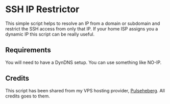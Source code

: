 # SSH IP Restrictor
This simple script helps to resolve an IP from a domain or subdomain and restrict the SSH access from only that IP. If your home ISP assigns you a dynamic IP this script can be really useful. 
## Requirements
You will need to have a DynDNS setup. You can use something like NO-IP.
## Credits
This script has been shared from my VPS hosting provider, [Pulseheberg](pulseheberg.com). All credits goes to them. 
